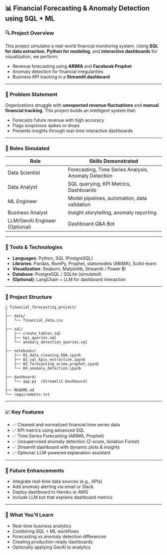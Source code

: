 ## 📊 Financial Forecasting & Anomaly Detection using SQL + ML

### 🔍 Project Overview

This project simulates a real-world financial monitoring system. Using **SQL for data extraction**, **Python for modeling**, and **interactive dashboards** for visualization, we perform:

* Revenue forecasting using **ARIMA** and **Facebook Prophet**
* Anomaly detection for financial irregularities
* Business KPI tracking in a **Streamlit dashboard**

---

### 🎯 Problem Statement

Organizations struggle with **unexpected revenue fluctuations** and **manual financial tracking**. This project builds an intelligent system that:

* Forecasts future revenue with high accuracy
* Flags suspicious spikes or drops
* Presents insights through real-time interactive dashboards

---

### 💼 Roles Simulated

| Role                          | Skills Demonstrated                                  |
| ----------------------------- | ---------------------------------------------------- |
| Data Scientist                | Forecasting, Time Series Analysis, Anomaly Detection |
| Data Analyst                  | SQL querying, KPI Metrics, Dashboards                |
| ML Engineer                   | Model pipelines, automation, data validation         |
| Business Analyst              | Insight storytelling, anomaly reporting              |
| LLM/GenAI Engineer (Optional) | Dashboard Q\&A Bot                                   |

---

### 🧰 Tools & Technologies

* **Languages**: Python, SQL (PostgreSQL)
* **Libraries**: Pandas, NumPy, Prophet, statsmodels (ARIMA), Scikit-learn
* **Visualization**: Seaborn, Matplotlib, Streamlit / Power BI
* **Database**: PostgreSQL / SQLite (simulated)
* **(Optional)**: LangChain + LLM for dashboard interaction

---

### 📂 Project Structure

```
📁 financial_forecasting_project/
│
├── data/
│   └── financial_data.csv
│
├── sql/
│   ├── create_tables.sql
│   ├── kpi_queries.sql
│   └── anomaly_detection_queries.sql
│
├── notebooks/
│   ├── 01_data_cleaning_EDA.ipynb
│   ├── 02_sql_kpis_extraction.ipynb
│   ├── 03_forecasting_arima_prophet.ipynb
│   └── 04_anomaly_detection.ipynb
│
├── dashboard/
│   └── app.py  (Streamlit Dashboard)
│
├── README.md
└── requirements.txt
```

---

### 📈 Key Features

* ✅ Cleaned and normalized financial time series data
* ✅ KPI metrics using advanced SQL
* ✅ Time Series Forecasting (ARIMA, Prophet)
* ✅ Unsupervised anomaly detection (Z-score, Isolation Forest)
* ✅ Streamlit dashboard with dynamic plots & insights
* ✅ Optional: LLM-powered explanation assistant

---

### 🚀 Future Enhancements

* Integrate real-time data sources (e.g., APIs)
* Add anomaly alerting via email or Slack
* Deploy dashboard to Heroku or AWS
* Include LLM bot that explains dashboard metrics

---

### 🧠 What You’ll Learn

* Real-time business analytics
* Combining SQL + ML workflows
* Forecasting vs anomaly detection differences
* Creating production-ready dashboards
* Optionally applying GenAI to analytics
